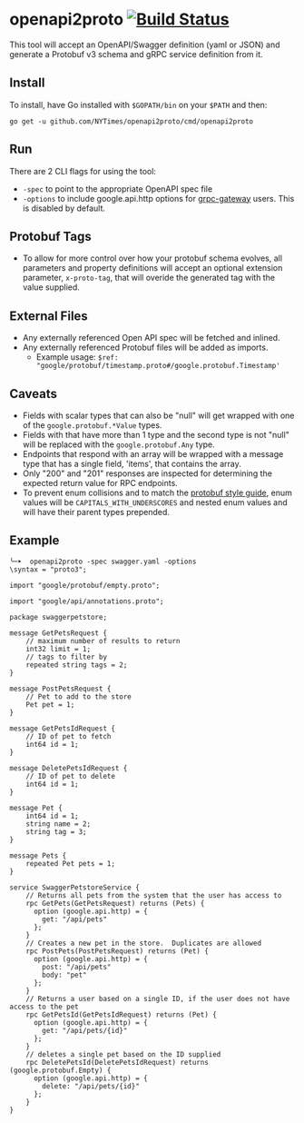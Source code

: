 # openapi2proto [![Build Status](https://travis-ci.org/NYTimes/openapi2proto.svg?branch=master)](https://travis-ci.org/NYTimes/openapi2proto)

This tool will accept an OpenAPI/Swagger definition (yaml or JSON) and generate a Protobuf v3 schema and gRPC service definition from it.

## Install

To install, have Go installed with `$GOPATH/bin` on your `$PATH` and then:
```
go get -u github.com/NYTimes/openapi2proto/cmd/openapi2proto
```

## Run

There are 2 CLI flags for using the tool: 
* `-spec` to point to the appropriate OpenAPI spec file
* `-options` to include google.api.http options for [grpc-gateway](https://github.com/gengo/grpc-gateway) users. This is disabled by default.

## Protobuf Tags
* To allow for more control over how your protobuf schema evolves, all parameters and property definitions will accept an optional extension parameter, `x-proto-tag`, that will overide the generated tag with the value supplied.

## External Files
* Any externally referenced Open API spec will be fetched and inlined.
* Any externally referenced Protobuf files will be added as imports.
  * Example usage: `$ref: "google/protobuf/timestamp.proto#/google.protobuf.Timestamp'`

## Caveats

* Fields with scalar types that can also be "null" will get wrapped with one of the `google.protobuf.*Value` types.
* Fields with that have more than 1 type and the second type is not "null" will be replaced with the `google.protobuf.Any` type. 
* Endpoints that respond with an array will be wrapped with a message type that has a single field, 'items', that contains the array.
* Only "200" and "201" responses are inspected for determining the expected return value for RPC endpoints.
* To prevent enum collisions and to match the [protobuf style guide](https://developers.google.com/protocol-buffers/docs/style#enums), enum values will be `CAPITALS_WITH_UNDERSCORES` and nested enum values and will have their parent types prepended.


## Example

```
╰─➤  openapi2proto -spec swagger.yaml -options
\syntax = "proto3";

import "google/protobuf/empty.proto";

import "google/api/annotations.proto";

package swaggerpetstore;

message GetPetsRequest {
    // maximum number of results to return
    int32 limit = 1;
    // tags to filter by
    repeated string tags = 2;
}

message PostPetsRequest {
    // Pet to add to the store
    Pet pet = 1;
}

message GetPetsIdRequest {
    // ID of pet to fetch
    int64 id = 1;
}

message DeletePetsIdRequest {
    // ID of pet to delete
    int64 id = 1;
}

message Pet {
    int64 id = 1;
    string name = 2;
    string tag = 3;
}

message Pets {
    repeated Pet pets = 1;
}

service SwaggerPetstoreService {
    // Returns all pets from the system that the user has access to
    rpc GetPets(GetPetsRequest) returns (Pets) {
      option (google.api.http) = {
        get: "/api/pets"
      };
    }
    // Creates a new pet in the store.  Duplicates are allowed
    rpc PostPets(PostPetsRequest) returns (Pet) {
      option (google.api.http) = {
        post: "/api/pets"
        body: "pet"
      };
    }
    // Returns a user based on a single ID, if the user does not have access to the pet
    rpc GetPetsId(GetPetsIdRequest) returns (Pet) {
      option (google.api.http) = {
        get: "/api/pets/{id}"
      };
    }
    // deletes a single pet based on the ID supplied
    rpc DeletePetsId(DeletePetsIdRequest) returns (google.protobuf.Empty) {
      option (google.api.http) = {
        delete: "/api/pets/{id}"
      };
    }
}
```
